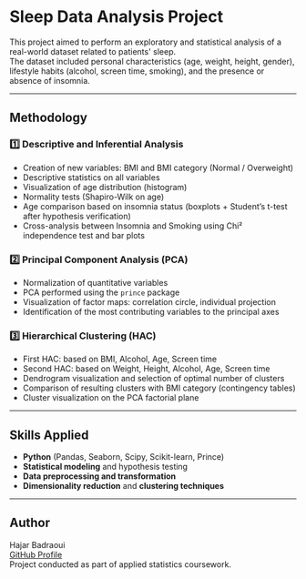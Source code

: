 #  Sleep Data Analysis Project

This project aimed to perform an exploratory and statistical analysis of a real-world dataset related to patients' sleep.  
The dataset included personal characteristics (age, weight, height, gender), lifestyle habits (alcohol, screen time, smoking), and the presence or absence of insomnia.

---

##  Methodology

### 1️⃣ Descriptive and Inferential Analysis
- Creation of new variables: BMI and BMI category (Normal / Overweight)
- Descriptive statistics on all variables
- Visualization of age distribution (histogram)
- Normality tests (Shapiro-Wilk on age)
- Age comparison based on insomnia status (boxplots + Student’s t-test after hypothesis verification)
- Cross-analysis between Insomnia and Smoking using Chi² independence test and bar plots

### 2️⃣ Principal Component Analysis (PCA)
- Normalization of quantitative variables
- PCA performed using the `prince` package
- Visualization of factor maps: correlation circle, individual projection
- Identification of the most contributing variables to the principal axes

### 3️⃣ Hierarchical Clustering (HAC)
- First HAC: based on BMI, Alcohol, Age, Screen time
- Second HAC: based on Weight, Height, Alcohol, Age, Screen time
- Dendrogram visualization and selection of optimal number of clusters
- Comparison of resulting clusters with BMI category (contingency tables)
- Cluster visualization on the PCA factorial plane

---

##  Skills Applied

- **Python** (Pandas, Seaborn, Scipy, Scikit-learn, Prince)
- **Statistical modeling** and hypothesis testing
- **Data preprocessing and transformation**
- **Dimensionality reduction** and **clustering techniques**

---

##  Author

Hajar Badraoui  
[GitHub Profile](https://github.com/Hajar-badr)  
Project conducted as part of applied statistics coursework.
